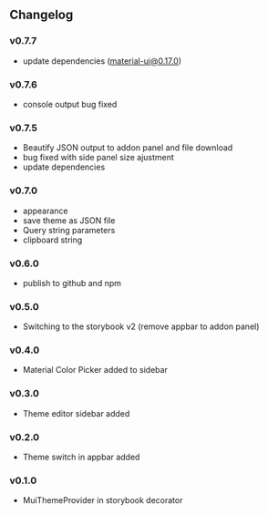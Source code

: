 ## Changelog

### v0.7.7

* update dependencies (material-ui@0.17.0)

### v0.7.6

* console output bug fixed

### v0.7.5
* Beautify JSON output to addon panel and file download
* bug fixed with side panel size ajustment
* update dependencies

### v0.7.0
* appearance
* save theme as JSON file
* Query string parameters
* clipboard string

### v0.6.0

* publish to github and npm

### v0.5.0

* Switching to the storybook v2
(remove appbar to addon panel)

### v0.4.0

* Material Color Picker added to sidebar

### v0.3.0

* Theme editor sidebar added

### v0.2.0

* Theme switch in appbar added

### v0.1.0

* MuiThemeProvider in storybook decorator
